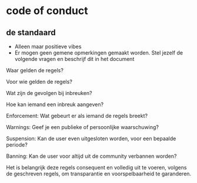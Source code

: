 # code of conduct

## de standaard
* Alleen maar positieve vibes 
* Er mogen geen gemene opmerkingen gemaakt worden. 
Stel jezelf de volgende vragen en beschrijf dit in het document  

 

Waar gelden de regels?  

Voor wie gelden de regels?  

Wat zijn de gevolgen bij inbreuken?  

Hoe kan iemand een inbreuk aangeven?  

 

Enforcement: Wat gebeurt er als iemand de regels breekt?  

Warnings: Geef je een publieke of persoonlijke waarschuwing? 

Suspension: Kan de user even uitgesloten worden, voor een bepaalde periode? 

Banning: Kan de user voor altijd uit de community verbannen worden?  

 

Het is belangrijk deze regels consequent en volledig uit te voeren, volgens de geschreven regels, om transparantie en voorspelbaarheid te garanderen. 